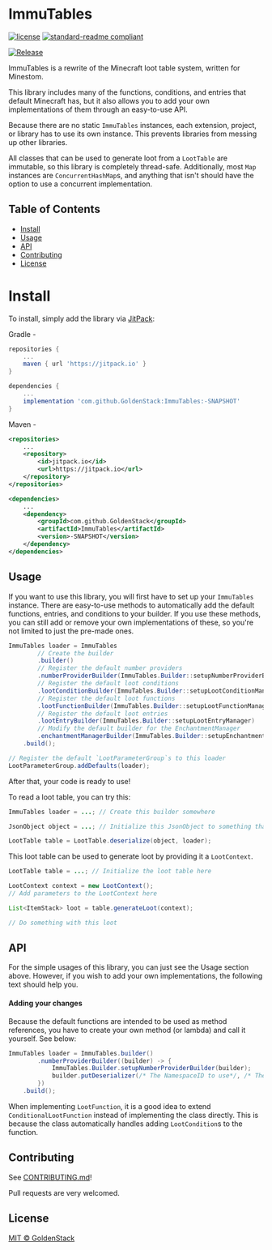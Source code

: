 # ImmuTables

[![license](https://img.shields.io/github/license/GoldenStack/ImmuTables?style=for-the-badge&color=dd2233)](../LICENSE)
[![standard-readme compliant](https://img.shields.io/badge/readme%20style-standard-brightgreen.svg?style=for-the-badge)](https://github.com/RichardLitt/standard-readme)

[![Release](https://jitpack.io/v/GoldenStack/ImmuTables.svg)](https://jitpack.io/#GoldenStack/ImmuTables)

ImmuTables is a rewrite of the Minecraft loot table system, written for Minestom.

This library includes many of the functions, conditions, and entries that default Minecraft has, but it also allows you
to add your own implementations of them through an easy-to-use API.

Because there are no static `ImmuTables` instances, each extension, project, or library has to use its own instance.
This prevents libraries from messing up other libraries.

All classes that can be used to generate loot from a `LootTable` are immutable, so this library is completely
thread-safe. Additionally, most `Map` instances are `ConcurrentHashMap`s, and anything that isn't should have the option
to use a concurrent implementation.

## Table of Contents
- [Install](#install)
- [Usage](#usage)
- [API](#api)
- [Contributing](#contributing)
- [License](#license)


# Install

To install, simply add the library via [JitPack](https://jitpack.io/#GoldenStack/ImmuTables/-SNAPSHOT):

Gradle -
``` gradle
repositories {
    ...
    maven { url 'https://jitpack.io' }
}

dependencies {
    ...
    implementation 'com.github.GoldenStack:ImmuTables:-SNAPSHOT'
}
```

Maven -
``` xml
<repositories>
    ...
    <repository>
        <id>jitpack.io</id>
        <url>https://jitpack.io</url>
    </repository>
</repositories>

<dependencies>
    ...
    <dependency>
        <groupId>com.github.GoldenStack</groupId>
        <artifactId>ImmuTables</artifactId>
        <version>-SNAPSHOT</version>
    </dependency>
</dependencies>
```

## Usage

If you want to use this library, you will first have to set up your `ImmuTables` instance. There are easy-to-use methods
to automatically add the default functions, entries, and conditions to your builder. If you use these methods, you can
still add or remove your own implementations of these, so you're not limited to just the pre-made ones.
``` java
ImmuTables loader = ImmuTables
        // Create the builder
        .builder()
        // Register the default number providers
        .numberProviderBuilder(ImmuTables.Builder::setupNumberProviderBuilder)
        // Register the default loot conditions
        .lootConditionBuilder(ImmuTables.Builder::setupLootConditionManager)
        // Register the default loot functions
        .lootFunctionBuilder(ImmuTables.Builder::setupLootFunctionManager)
        // Register the default loot entries
        .lootEntryBuilder(ImmuTables.Builder::setupLootEntryManager)
        // Modify the default builder for the EnchantmentManager
        .enchantmentManagerBuilder(ImmuTables.Builder::setupEnchantmentManagerBuilder)
    .build();

// Register the default `LootParameterGroup`s to this loader
LootParameterGroup.addDefaults(loader);
```

After that, your code is ready to use!

To read a loot table, you can try this:

``` java
ImmuTables loader = ...; // Create this builder somewhere

JsonObject object = ...; // Initialize this JsonObject to something that should be read as a loot table

LootTable table = LootTable.deserialize(object, loader);
```

This loot table can be used to generate loot by providing it a `LootContext`.

``` java
LootTable table = ...; // Initialize the loot table here

LootContext context = new LootContext();
// Add parameters to the LootContext here

List<ItemStack> loot = table.generateLoot(context);

// Do something with this loot
```

## API
For the simple usages of this library, you can just see the Usage section above.
However, if you wish to add your own implementations, the following text should help you.

#### Adding your changes
Because the default functions are intended to be used as method references, you have to create your own method (or
lambda) and call it yourself. See below:
``` java
ImmuTables loader = ImmuTables.builder()
        .numberProviderBuilder((builder) -> {
            ImmuTables.Builder.setupNumberProviderBuilder(builder);
            builder.putDeserializer(/* The NamespaceID to use*/, /* The deserialization method */)
        })
    .build();
```

When implementing `LootFunction`, it is a good idea to extend `ConditionalLootFunction` instead of implementing the
class directly. This is because the class automatically handles adding `LootCondition`s to the function.

## Contributing

See [CONTRIBUTING.md](CONTRIBUTING.md)!

Pull requests are very welcomed.

## License

[MIT © GoldenStack](../LICENSE)